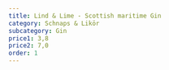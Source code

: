 ```yaml
---
title: Lind & Lime - Scottish maritime Gin
category: Schnaps & Likör
subcategory: Gin
price1: 3,8
price2: 7,0
order: 1
---
```


